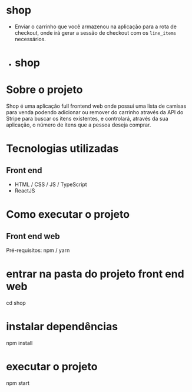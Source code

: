 # shop

- Enviar o carrinho que você armazenou na aplicação para a rota de checkout, onde irá gerar a sessão de checkout com os ``line_items`` necessários.

- # shop

# Sobre o projeto

Shop é uma aplicação full frontend web onde possui uma lista de camisas para venda podendo adicionar ou remover do carrinho através da API do Stripe para buscar os itens existentes, e controlará, através da sua aplicação, o número de itens que a pessoa deseja comprar.

# Tecnologias utilizadas

## Front end
- HTML / CSS / JS / TypeScript
- ReactJS

# Como executar o projeto

## Front end web
Pré-requisitos: npm / yarn

# entrar na pasta do projeto front end web
cd shop

# instalar dependências
npm install

# executar o projeto
npm start
